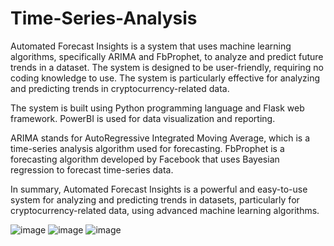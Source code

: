 # Time-Series-Analysis

Automated Forecast Insights is a system that uses machine learning algorithms, specifically ARIMA and FbProphet, to analyze and predict future trends in a dataset. The system is designed to be user-friendly, requiring no coding knowledge to use. The system is particularly effective for analyzing and predicting trends in cryptocurrency-related data.

The system is built using Python programming language and Flask web framework. PowerBI is used for data visualization and reporting.

ARIMA stands for AutoRegressive Integrated Moving Average, which is a time-series analysis algorithm used for forecasting. FbProphet is a forecasting algorithm developed by Facebook that uses Bayesian regression to forecast time-series data.

In summary, Automated Forecast Insights is a powerful and easy-to-use system for analyzing and predicting trends in datasets, particularly for cryptocurrency-related data, using advanced machine learning algorithms.

![image](https://user-images.githubusercontent.com/89465117/224296118-1b06cf48-66e3-40a4-9fe1-2bb921306088.png)
![image](https://user-images.githubusercontent.com/89465117/224296206-aec7ecf8-7939-433f-8324-68d564f1bbcb.png)
![image](https://user-images.githubusercontent.com/89465117/224296294-573a08d0-9718-4927-a60b-b0f44aa99dd2.png)
